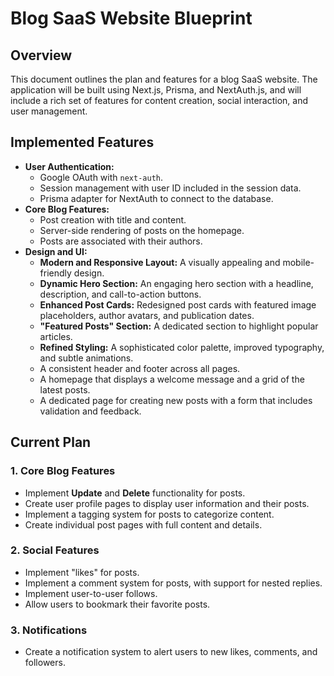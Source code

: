 # Blog SaaS Website Blueprint

## Overview

This document outlines the plan and features for a blog SaaS website. The application will be built using Next.js, Prisma, and NextAuth.js, and will include a rich set of features for content creation, social interaction, and user management.

## Implemented Features

*   **User Authentication:**
    *   Google OAuth with `next-auth`.
    *   Session management with user ID included in the session data.
    *   Prisma adapter for NextAuth to connect to the database.
*   **Core Blog Features:**
    *   Post creation with title and content.
    *   Server-side rendering of posts on the homepage.
    *   Posts are associated with their authors.
*   **Design and UI:**
    *   **Modern and Responsive Layout:** A visually appealing and mobile-friendly design.
    *   **Dynamic Hero Section:** An engaging hero section with a headline, description, and call-to-action buttons.
    *   **Enhanced Post Cards:** Redesigned post cards with featured image placeholders, author avatars, and publication dates.
    *   **"Featured Posts" Section:** A dedicated section to highlight popular articles.
    *   **Refined Styling:** A sophisticated color palette, improved typography, and subtle animations.
    *   A consistent header and footer across all pages.
    *   A homepage that displays a welcome message and a grid of the latest posts.
    *   A dedicated page for creating new posts with a form that includes validation and feedback.

## Current Plan

### 1. Core Blog Features

*   Implement **Update** and **Delete** functionality for posts.
*   Create user profile pages to display user information and their posts.
*   Implement a tagging system for posts to categorize content.
*   Create individual post pages with full content and details.

### 2. Social Features

*   Implement "likes" for posts.
*   Implement a comment system for posts, with support for nested replies.
*   Implement user-to-user follows.
*   Allow users to bookmark their favorite posts.

### 3. Notifications

*   Create a notification system to alert users to new likes, comments, and followers.
